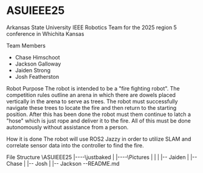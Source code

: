 # ASUIEEE25
Arkansas State University IEEE Robotics Team for the 2025 region 5 conference in Whichita Kansas

Team Members
- Chase Himschoot
- Jackson Galloway
- Jaiden Strong
- Josh Featherston

Robot Purpose
  The robot is intended to be a "fire fighting robot". The competition rules outline an arena in which there are dowels placed vertically in the arena to serve as trees. The robot must successfully navigate these trees to locate the fire and then return to the starting position. After this has been done the robot must    them continue to latch a "hose" which is just rope and deliver it to the fire. All of this must be done autonomously without assistance from a person.

How it is done
  The robot will use ROS2 Jazzy in order to utilize SLAM and correlate sensor data into the controller to find the fire. 

File Structure
\ASUIEEE25
|----\justbaked
|
|----\Pictures
|    |
|    |-- Jaiden
|    |-- Chase
|    |-- Josh
|    |-- Jackson
--README.md
